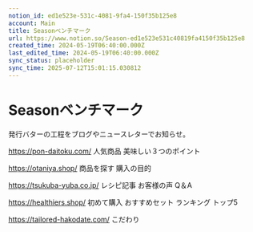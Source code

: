 ```yaml
---
notion_id: ed1e523e-531c-4081-9fa4-150f35b125e8
account: Main
title: Seasonベンチマーク
url: https://www.notion.so/Season-ed1e523e531c40819fa4150f35b125e8
created_time: 2024-05-19T06:40:00.000Z
last_edited_time: 2024-05-19T06:40:00.000Z
sync_status: placeholder
sync_time: 2025-07-12T15:01:15.030812
---
```

# Seasonベンチマーク


発行バターの工程をブログやニュースレターでお知らせ。

https://pon-daitoku.com/
人気商品
美味しい３つのポイント

https://otaniya.shop/
商品を探す
購入の目的

https://tsukuba-yuba.co.jp/
レシピ記事
お客様の声
Q＆A

https://healthiers.shop/
初めて購入
おすすめセット
ランキング トップ5

https://tailored-hakodate.com/
こだわり